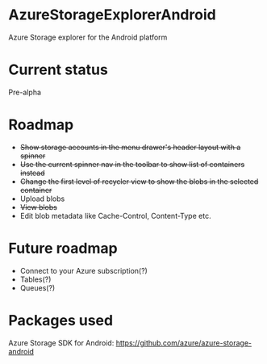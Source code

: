 # AzureStorageExplorerAndroid
Azure Storage explorer for the Android platform

# Current status
Pre-alpha

# Roadmap
- ~~Show storage accounts in the menu drawer's header layout with a spinner~~
- ~~Use the current spinner nav in the toolbar to show list of containers instead~~
- ~~Change the first level of recycler view to show the blobs in the selected container~~
- Upload blobs
- ~~View blobs~~
- Edit blob metadata like Cache-Control, Content-Type etc.

# Future roadmap
- Connect to your Azure subscription(?)
- Tables(?)
- Queues(?)

# Packages used
Azure Storage SDK for Android: https://github.com/azure/azure-storage-android
